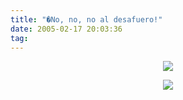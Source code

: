 ```yaml
---
title: "�No, no, no al desafuero!"
date: 2005-02-17 20:03:36
tag: 
---
```

<p align="center">
<a href="http://www.damog.net/files/misc/mitin01.jpg"><img src="http://www.damog.net/files/misc/mitin01-mini.jpg"/></a>
</p>

<p align="center">
<a href="http://www.damog.net/files/misc/mitin02.jpg"><img src="http://www.damog.net/files/misc/mitin02-mini.jpg"/></a></p>
<br/><br/>
